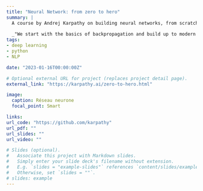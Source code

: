 ```yaml
---
title: "Neural Network: from zero to hero"
summary: |
  A course by Andrej Karpathy on building neural networks, from scratch, in code.
  
  _"We start with the basics of backpropagation and build up to modern deep neural networks, like `GPT`. Language models are an excellent place to learn deep learning, even if your intention is to eventually go to other areas like computer vision because most of what you learn will be immediately transferable."_
tags:
- deep learning
- python
- NLP

date: "2023-01-16T00:00:00Z"

# Optional external URL for project (replaces project detail page).
external_link: "https://karpathy.ai/zero-to-hero.html"

image:
  caption: Réseau neurone
  focal_point: Smart

links:
url_code: "https://github.com/karpathy"
url_pdf: ""
url_slides: ""
url_video: ""

# Slides (optional).
#   Associate this project with Markdown slides.
#   Simply enter your slide deck's filename without extension.
#   E.g. `slides = "example-slides"` references `content/slides/example-slides.md`.
#   Otherwise, set `slides = ""`.
# slides: example
---
```


